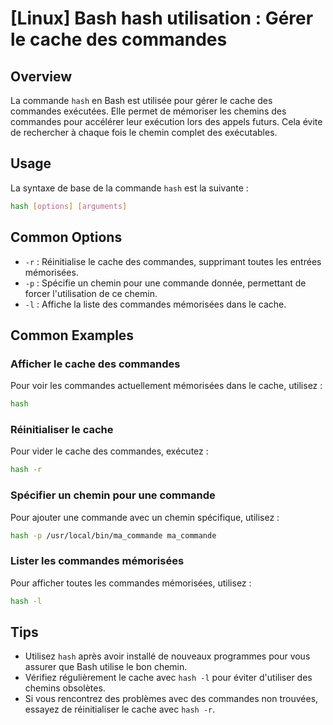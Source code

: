 # [Linux] Bash hash utilisation : Gérer le cache des commandes

## Overview
La commande `hash` en Bash est utilisée pour gérer le cache des commandes exécutées. Elle permet de mémoriser les chemins des commandes pour accélérer leur exécution lors des appels futurs. Cela évite de rechercher à chaque fois le chemin complet des exécutables.

## Usage
La syntaxe de base de la commande `hash` est la suivante :

```bash
hash [options] [arguments]
```

## Common Options
- `-r` : Réinitialise le cache des commandes, supprimant toutes les entrées mémorisées.
- `-p` : Spécifie un chemin pour une commande donnée, permettant de forcer l'utilisation de ce chemin.
- `-l` : Affiche la liste des commandes mémorisées dans le cache.

## Common Examples

### Afficher le cache des commandes
Pour voir les commandes actuellement mémorisées dans le cache, utilisez :

```bash
hash
```

### Réinitialiser le cache
Pour vider le cache des commandes, exécutez :

```bash
hash -r
```

### Spécifier un chemin pour une commande
Pour ajouter une commande avec un chemin spécifique, utilisez :

```bash
hash -p /usr/local/bin/ma_commande ma_commande
```

### Lister les commandes mémorisées
Pour afficher toutes les commandes mémorisées, utilisez :

```bash
hash -l
```

## Tips
- Utilisez `hash` après avoir installé de nouveaux programmes pour vous assurer que Bash utilise le bon chemin.
- Vérifiez régulièrement le cache avec `hash -l` pour éviter d'utiliser des chemins obsolètes.
- Si vous rencontrez des problèmes avec des commandes non trouvées, essayez de réinitialiser le cache avec `hash -r`.